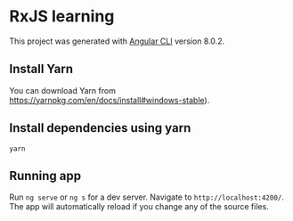 # RxJS learning

This project was generated with [Angular CLI](https://github.com/angular/angular-cli) version 8.0.2.

## Install Yarn

You can download Yarn from https://yarnpkg.com/en/docs/install#windows-stable).

## Install dependencies using yarn

`yarn`

## Running app

Run `ng serve` or `ng s` for a dev server. Navigate to `http://localhost:4200/`. The app will automatically reload if you change any of the source files.
